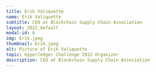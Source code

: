 ```yaml
---
title: Erik Valiquette
name: Erik Valiquette
subtitle: CEO at Blockchain Supply Chain Association
layout: 2022_default
modal-id: 6
img: Erik.jpeg
thumbnail: Erik.jpeg
alt: Picture of Erik Valiquette
topic: Hyperledger Challenge 2022 Organizer
description: CEO at Blockchain Supply Chain Association
---
```

